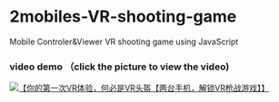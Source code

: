 # 2mobiles-VR-shooting-game
Mobile Controler&amp;Viewer VR shooting game using JavaScript

### video demo （click the picture to view the video)
[![【你的第一次VR体验，何必是VR头盔【两台手机，解锁VR枪战游戏】】 ](https://i2.hdslb.com/bfs/archive/0aa3b5335bf4aaecbf044b77eb7bbf3aa8a43e7c.jpg@.webp)](https://www.bilibili.com/video/BV1ov4y1w7mP?share_source=copy_web&vd_source=395898f4863457afa740c26e99f445db "【你的第一次VR体验，何必是VR头盔【两台手机，解锁VR枪战游戏】】 ")

